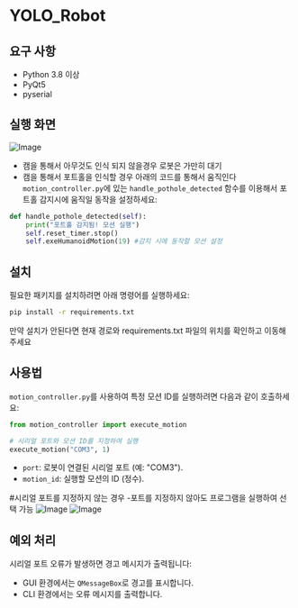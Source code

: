 # YOLO_Robot



## 요구 사항

- Python 3.8 이상
- PyQt5
- pyserial

## 실행 화면
![Image](https://github.com/user-attachments/assets/b9ea69c6-b2c9-4399-a505-8159505a4900)


 - 캠을 통해서 아무것도 인식 되지 않을경우 로봇은 가만히 대기
 - 캠을 통해서 포트홀을 인식할 경우 아래의 코드를 통해서 움직인다
`motion_controller.py`에 있는 `handle_pothole_detected` 함수를 이용해서 포트홀 감지시에 움직일 동작을 설정하세요:
```python
def handle_pothole_detected(self):
    print("포트홀 감지됨! 모션 실행")
    self.reset_timer.stop()
    self.exeHumanoidMotion(19) #감지 시에 동작할 모션 설정
```
## 설치

필요한 패키지를 설치하려면 아래 명령어를 실행하세요:

```bash
pip install -r requirements.txt
```
만약 설치가 안된다면 현재 경로와 requirements.txt 파일의 위치를 확인하고 이동해주세요


## 사용법

`motion_controller.py`를 사용하여 특정 모션 ID를 실행하려면 다음과 같이 호출하세요:

```python
from motion_controller import execute_motion

# 시리얼 포트와 모션 ID를 지정하여 실행
execute_motion("COM3", 1)
```

- `port`: 로봇이 연결된 시리얼 포트 (예: "COM3").
- `motion_id`: 실행할 모션의 ID (정수).

#시리얼 포트를 지정하지 않는 경우
-포트를 지정하지 않아도 프로그램을 실행하여 선택 가능
![Image](https://github.com/user-attachments/assets/a9a52cb8-158d-4fd4-a054-15251777a092)
![Image](https://github.com/user-attachments/assets/cf9b51f7-c989-402f-8683-c07dddf900d0)

## 예외 처리

시리얼 포트 오류가 발생하면 경고 메시지가 출력됩니다:
- GUI 환경에서는 `QMessageBox`로 경고를 표시합니다.
- CLI 환경에서는 오류 메시지를 출력합니다.
